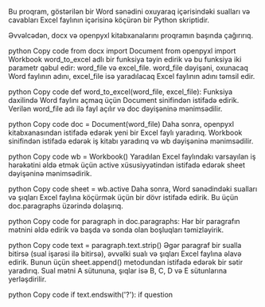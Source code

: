 
Bu proqram, göstərilən bir Word sənədini oxuyaraq içərisindəki sualları və cavabları Excel faylının içərisinə köçürən bir Python skriptidir.

Əvvəlcədən, docx və openpyxl kitabxanalarını proqramın başında çağırırıq.

python
Copy code
from docx import Document
from openpyxl import Workbook
word_to_excel adlı bir funksiya təyin edirik və bu funksiya iki parametr qəbul edir: word_file və excel_file. word_file dəyişəni, oxunacaq Word faylının adını, excel_file isə yaradılacaq Excel faylının adını təmsil edir.

python
Copy code
def word_to_excel(word_file, excel_file):
Funksiya daxilində Word faylını açmaq üçün Document sinifindən istifadə edirik. Verilən word_file adı ilə fayl açılır və doc dəyişəninə mənimsədilir.

python
Copy code
doc = Document(word_file)
Daha sonra, openpyxl kitabxanasından istifadə edərək yeni bir Excel faylı yaradırıq. Workbook sinifindən istifadə edərək iş kitabı yaradırıq və wb dəyişəninə mənimsədilir.

python
Copy code
wb = Workbook()
Yaradılan Excel faylındakı varsayılan iş hərəkətini əldə etmək üçün active xüsusiyyətindən istifadə edərək sheet dəyişəninə mənimsədirik.

python
Copy code
sheet = wb.active
Daha sonra, Word sənədindəki sualları və şıqları Excel faylına köçürmək üçün bir dövr istifadə edirik. Bu üçün doc.paragraphs üzərində dolaşırıq.

python
Copy code
for paragraph in doc.paragraphs:
Hər bir paragrafın mətnini əldə edirik və başda və sonda olan boşluqları təmizləyirik.

python
Copy code
text = paragraph.text.strip()
Əgər paragraf bir sualla bitirsə (sual işarəsi ilə bitirsə), əvvəlki sualı və şıqları Excel faylına əlavə edirik. Bunun üçün sheet.append() metodundan istifadə edərək bir sətir yaradırıq. Sual mətni A sütununa, şıqlar isə B, C, D və E sütunlarına yerləşdirilir.

python
Copy code
if text.endswith('?'):
    if question
